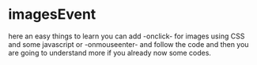 # imagesEvent

here an easy things to learn you can add -onclick- for images using CSS and some javascript or -onmouseenter-  and follow the code and then  you are going to understand more if you already now some codes. 
